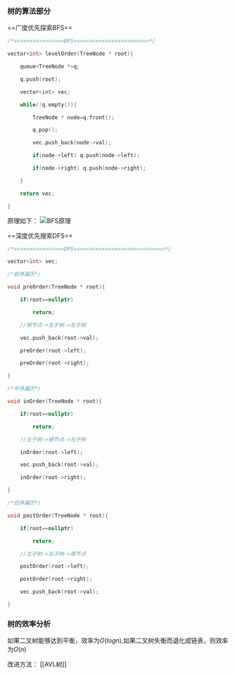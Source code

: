 
### 树的算法部分

==广度优先探索BFS==
```cpp
/*>>>>>>>>>>>>>>>>BFS<<<<<<<<<<<<<<<<<<<<<<<<*/

vector<int> levelOrder(TreeNode * root){

    queue<TreeNode *>q;

    q.push(root);

    vector<int> vec;

    while(!q.empty()){

        TreeNode * node=q.front();

        q.pop();

        vec.push_back(node->val);

        if(node->left) q.push(node->left);

        if(node->right) q.push(node->right);

    }

    return vec;

}
```
原理如下：
![BFS原理](https://www.hello-algo.com/chapter_tree/binary_tree_traversal.assets/binary_tree_bfs.png)

==深度优先搜索DFS==
```cpp
/*>>>>>>>>>>>>>>>>DFS<<<<<<<<<<<<<<<<<<<<<<<<<<<<<*/

vector<int> vec;

/*前序遍历*/

void preOrder(TreeNode * root){

    if(root==nullptr)

        return;

    //根节点->左子树->右子树

    vec.push_back(root->val);

    preOrder(root->left);

    preOrder(root->right);

}

/*中序遍历*/

void inOrder(TreeNode * root){

    if(root==nullptr)

        return;

    //左子树->根节点->右子树

    inOrder(root->left);

    vec.push_back(root->val);

    inOrder(root->right);

}

/*后序遍历*/

void postOrder(TreeNode * root){

    if(root==nullptr)

        return;

    //左子树->右子树->根节点

    postOrder(root->left);

    postOrder(root->right);

    vec.push_back(root->val);

}
```

### 树的效率分析
如果二叉树能够达到平衡，效率为$O(log n)$,如果二叉树失衡而退化成链表，则效率为$O(n)$

改进方法：
[[AVL树]]

